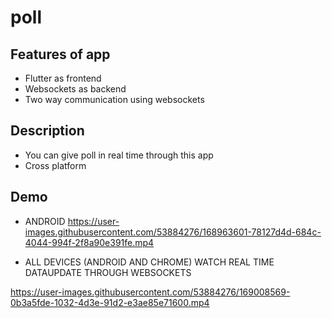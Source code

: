 # poll

## Features of app
- Flutter as frontend
- Websockets as backend
- Two way communication using websockets

## Description
- You can give poll in real time through this app
- Cross platform

## Demo

- ANDROID
https://user-images.githubusercontent.com/53884276/168963601-78127d4d-684c-4044-994f-2f8a90e391fe.mp4

- ALL DEVICES (ANDROID AND CHROME) WATCH REAL TIME DATAUPDATE THROUGH WEBSOCKETS

https://user-images.githubusercontent.com/53884276/169008569-0b3a5fde-1032-4d3e-91d2-e3ae85e71600.mp4

